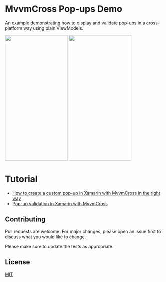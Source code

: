 # MvvmCross Pop-ups Demo

An example demonstrating how to display and validate pop-ups in a cross-platform way using plain ViewModels.

<p float="left">
  <img src="https://github.com/SByteDev/Net.MvvmCross.Popups.Demo/blob/master/popup-ios.gif" width="200" height="400" />
  <img src="https://github.com/SByteDev/Net.MvvmCross.Popups.Demo/blob/master/popup-android.gif" width="200" height="400" />
</p>

# Tutorial
- [How to create a custom pop-up in Xamarin with MvvmCross in the right way](https://link.sbyte.dev/blog/prin53/pop-up-xamarin)
- [Pop-up validation in Xamarin with MvvmCross](https://link.sbyte.dev/blog/prin53/pop-up-validation-xamarin)

## Contributing
Pull requests are welcome. For major changes, please open an issue first to discuss what you would like to change.

Please make sure to update the tests as appropriate.

## License
[MIT](https://choosealicense.com/licenses/mit/)
